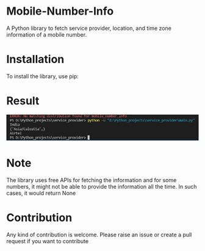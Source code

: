 # Mobile-Number-Info
A Python library to fetch service provider, location, and time zone information of a mobile number.

# Installation
To install the library, use pip:

# Result
![result](https://github.com/Sanketarali/Mobile-Number-Info/blob/main/Screenshot%20(2324).png)


# Note
The library uses free APIs for fetching the information and for some numbers, it might not be able to provide the information all the time. In such cases, it would return None

# Contribution
Any kind of contribution is welcome. Please raise an issue or create a pull request if you want to contribute
